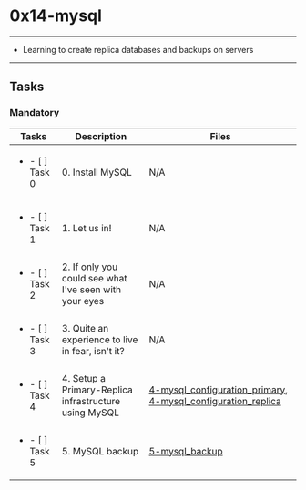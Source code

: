 # 0x14-mysql

---

* Learning to create replica databases and backups on servers

---

## Tasks

### Mandatory

| Tasks | Description | Files |
| ----- | ----- | ----- |
| <ul><li> - [ ] Task 0 </li></ul> | 0. Install MySQL | N/A |
| <ul><li> - [ ] Task 1 </li></ul> | 1. Let us in! | N/A |
| <ul><li> - [ ] Task 2 </li></ul> | 2. If only you could see what I've seen with your eyes | N/A |
| <ul><li> - [ ] Task 3 </li></ul> | 3. Quite an experience to live in fear, isn't it? | N/A |
| <ul><li> - [ ] Task 4 </li></ul> | 4. Setup a Primary-Replica infrastructure using MySQL | [4-mysql_configuration_primary](4-mysql_configuration_primary), [4-mysql_configuration_replica](4-mysql_configuration_replica) |
| <ul><li> - [ ] Task 5 </li></ul> | 5. MySQL backup | [5-mysql_backup](5-mysql_backup) |
